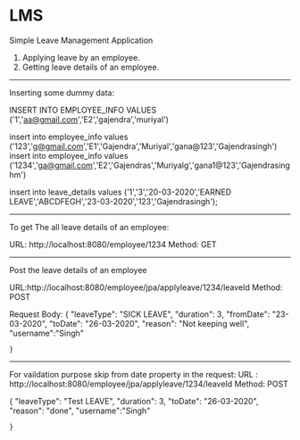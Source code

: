 # LMS
Simple Leave Management Application

1) Applying leave by an employee.
2) Getting leave details of an employee.
------------------------------------------------
Inserting some dummy data:

INSERT INTO EMPLOYEE_INFO VALUES ('1','aa@gmail.com','E2','gajendra','muriyal')


insert into employee_info values ('123','g@gmail.com','E1','Gajendra','Muriyal','gana@123','Gajendrasingh')
insert into employee_info values ('1234','ga@gmail.com','E2','Gajendras','Muriyalg','gana1@123','Gajendrasinghm')

insert into leave_details values ('1','3','20-03-2020','EARNED LEAVE','ABCDFEGH','23-03-2020','123','Gajendrasingh');

----------------------------------------------------------------------
To get The all leave details of an employee:

URL: http://localhost:8080/employee/1234
Method: GET



-----------------------------------------------------------------

Post the leave details of an employee 

URL:http://localhost:8080/employee/jpa/applyleave/1234/leaveId
Method: POST

Request Body:
     {
        "leaveType": "SICK LEAVE",
        "duration": 3,
        "fromDate": "23-03-2020",
        "toDate": "26-03-2020",
        "reason": "Not keeping well",
        "username":"Singh"
        
    }

--------------------------------------------------------
For vaildation purpose skip from date property in the request:
URL : http://localhost:8080/employee/jpa/applyleave/1234/leaveId
Method: POST

   {
        "leaveType": "Test LEAVE",
        "duration": 3,
         "toDate": "26-03-2020",
        "reason": "done",
        "username":"Singh"
        
    }

